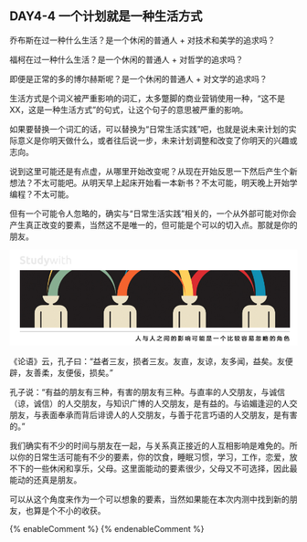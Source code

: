 ## DAY4-4 一个计划就是一种生活方式

乔布斯在过一种什么生活？是一个休闲的普通人 + 对技术和美学的追求吗？

福柯在过一种什么生活？是一个休闲的普通人 + 对哲学的追求吗？

即便是正常的多的博尔赫斯呢？是一个休闲的普通人 + 对文学的追求吗？

生活方式是个词义被严重影响的词汇，太多蹩脚的商业营销使用一种，“这不是XX，这是一种生活方式”的句式，让这个句子的意思被严重的影响。

如果要替换一个词汇的话，可以替换为“日常生活实践”吧，也就是说未来计划的实际意义是你明天做什么，或者往后说一步，未来计划调整和改变了你明天的兴趣或志向。

说到这里可能还是有点虚，从哪里开始改变呢？从现在开始反思一下然后产生个新想法？不太可能吧。从明天早上起床开始看一本新书？不太可能，明天晚上开始学编程？不太可能。

但有一个可能令人忽略的，确实与“日常生活实践”相关的，一个从外部可能对你会产生真正改变的要素，当然这不是唯一的，但可能是个可以的切入点。那就是你的朋友。

![](/assets/45.jpg)

《论语》云，孔子曰：“益者三友，损者三友。友直，友谅，友多闻，益矣。友便辟，友善柔，友便佞，损矣。”

孔子说：“有益的朋友有三种，有害的朋友有三种。与直率的人交朋友，与诚信（谅，诚信）的人交朋友，与知识广博的人交朋友，是有益的。与谄媚逢迎的人交朋友，与表面奉承而背后诽谤人的人交朋友，与善于花言巧语的人交朋友，是有害的。”

我们确实有不少的时间与朋友在一起，与关系真正接近的人互相影响是难免的。所以你的日常生活可能有不少的要素，你的饮食，睡眠习惯，学习，工作，恋爱，放不下的一些休闲和享乐，父母。这里面能动的要素很少，父母又不可选择，因此最能动的还真是朋友。

可以从这个角度来作为一个可以想象的要素，当然如果能在本次内测中找到新的朋友，也算是个不小的收获。

{% enableComment %}
{% endenableComment %}

